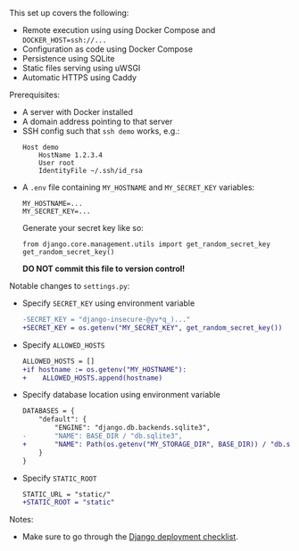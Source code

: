 This set up covers the following:

- Remote execution using using Docker Compose and `DOCKER_HOST=ssh://...`
- Configuration as code using Docker Compose
- Persistence using SQLite
- Static files serving using uWSGI
- Automatic HTTPS using Caddy

Prerequisites:

- A server with Docker installed
- A domain address pointing to that server
- SSH config such that `ssh demo` works, e.g.:
    ```
    Host demo
        HostName 1.2.3.4
        User root
        IdentityFile ~/.ssh/id_rsa
    ```
- A `.env` file containing `MY_HOSTNAME` and `MY_SECRET_KEY` variables:
    ```
    MY_HOSTNAME=...
    MY_SECRET_KEY=...
    ```
    Generate your secret key like so:
    ```
    from django.core.management.utils import get_random_secret_key
    get_random_secret_key()
    ```
    **DO NOT commit this file to version control!**

Notable changes to `settings.py`:

- Specify `SECRET_KEY` using environment variable
    ```diff
    -SECRET_KEY = "django-insecure-@yv*q_)..."
    +SECRET_KEY = os.getenv("MY_SECRET_KEY", get_random_secret_key())
    ```
- Specify `ALLOWED_HOSTS`
    ```diff
    ALLOWED_HOSTS = []
    +if hostname := os.getenv("MY_HOSTNAME"):
    +    ALLOWED_HOSTS.append(hostname)
    ```
- Specify database location using environment variable
    ```diff
    DATABASES = {
        "default": {
            "ENGINE": "django.db.backends.sqlite3",
    -       "NAME": BASE_DIR / "db.sqlite3",
    +       "NAME": Path(os.getenv("MY_STORAGE_DIR", BASE_DIR)) / "db.sqlite3",
        }
    }
    ```
- Specify `STATIC_ROOT`
    ```diff
    STATIC_URL = "static/"
    +STATIC_ROOT = "static"
    ```

Notes:

- Make sure to go through the [Django deployment checklist](https://docs.djangoproject.com/en/4.0/howto/deployment/checklist/).
